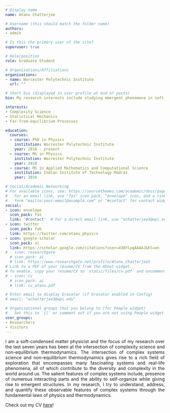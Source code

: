 ```yaml
---
# Display name
name: Atanu Chatterjee

# Username (this should match the folder name)
authors:
- admin

# Is this the primary user of the site?
superuser: true

# Role/position
role: Graduate Student

# Organizations/Affiliations
organizations:
- name: Worcester Polytechnic Institute
  url: ""

# Short bio (displayed in user profile at end of posts)
bio: My research interests include studying emergent phenomena in soft-condensed matter physics and far-from-equilibrium processes.

interests:
- Complexity Science
- Statistical Mechanics
- Far-from-equilibrium Processes

education:
  courses:
  - course: PhD in Physics
    institution: Wocrester Polytechnic Institute
    year: 2016 - present
  - course: MS in Physics
    institution: Wocrester Polytechnic Institute
    year: 2018
  - course: MS in Applied Mathematics and Computational Science
    institution: Indian Institute of Technology Madras
    year: 2016

# Social/Academic Networking
# For available icons, see: https://sourcethemes.com/academic/docs/page-builder/#icons
#   For an email link, use "fas" icon pack, "envelope" icon, and a link in the
#   form "mailto:your-email@example.com" or "#contact" for contact widget.
social:
- icon: envelope
  icon_pack: fas
  link: '#contact'  # For a direct email link, use "achatterjee3@wpi.edu".
- icon: twitter
  icon_pack: fab
  link: https://twitter.com/atanu_physics
- icon: google-scholar
  icon_pack: ai
  link: https://scholar.google.com/citations?user=43BYlpgAAAAJ&hl=en
# - icon: researchgate
  # icon_pack: ai
  # link: https://www.researchgate.net/profile/Atanu_Chatterjee5
# Link to a PDF of your resume/CV from the About widget.
# To enable, copy your resume/CV to `static/files/cv.pdf` and uncomment the lines below.
# - icon: cv
  # icon_pack: ai
  # link: cv_atanu.pdf

# Enter email to display Gravatar (if Gravatar enabled in Config)
# email: "achatterjee3@wpi.edu"

# Organizational groups that you belong to (for People widget)
#   Set this to `[]` or comment out if you are not using People widget.
user_groups:
- Researchers
- Visitors
---
```

<DIV align="justify">
I am a soft-condensed matter physicist and the focus of my research over the last seven years has been at the intersection of complexity science and non-equilibrium thermodynamics. The intersection of complex systems science and non-equilibrium thermodynamics gives rise to a rich field of exploration that encompasses many fascinating systems and real-life phenomena, all of which contribute to the diversity and complexity in the world around us. The salient features of complex systems include, presence of numerous interacting parts and the ability to self-organize while giving rise to emergent structures. In my research, I try to understand, address, and quantify these observable features of complex systems through the fundamental laws of physics and thermodynamics. 

Check out my CV <a href="static/cv_atanu.pdf">here</a>!
</DIV>
